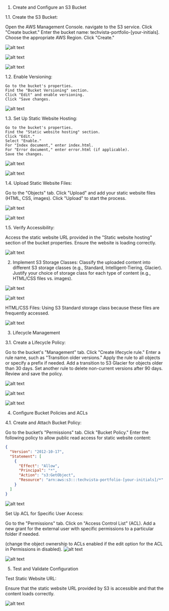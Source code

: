 1. Create and Configure an S3 Bucket

1.1. Create the S3 Bucket:

 Open the AWS Management Console.
navigate to the S3 service.
Click "Create bucket."
Enter the bucket name: techvista-portfolio-[your-initials].
Choose the appropriate AWS Region.
Click "Create."


![alt text](image.png)

![alt text](image-1.png)

![alt text](image-2.png)

1.2. Enable Versioning:

    Go to the bucket's properties.
    Find the "Bucket Versioning" section.
    Click "Edit" and enable versioning.
    Click "Save changes.

![alt text](image-3.png)

1.3. Set Up Static Website Hosting:

    Go to the bucket's properties.
    Find the "Static website hosting" section.
    Click "Edit."
    Select "Enable."
    For "Index document," enter index.html.
    For "Error document," enter error.html (if applicable).
    Save the changes.

![alt text](image-4.png)

![alt text](image-5.png)

1.4. Upload Static Website Files:

Go to the "Objects" tab.
Click "Upload" and add your static website files (HTML, CSS, images).
Click "Upload" to start the process.

![alt text](image-6.png)

![alt text](image-7.png)

1.5. Verify Accessibility:

Access the static website URL provided in the "Static website hosting" section of the bucket properties.
Ensure the website is loading correctly.

![alt text](image-8.png)

2. Implement S3 Storage Classes:
Classify the uploaded content into different S3 storage classes (e.g., Standard, Intelligent-Tiering, Glacier).
Justify your choice of storage class for each type of content (e.g., HTML/CSS files vs. images).

![alt text](image-9.png)

![alt text](image-18.png)

HTML/CSS Files: Using S3 Standard storage class because these files are frequently accessed.

![alt text](image-10.png)

3. Lifecycle Management

3.1. Create a Lifecycle Policy:

Go to the bucket's "Management" tab.
Click "Create lifecycle rule."
Enter a rule name, such as "Transition older versions."
Apply the rule to all objects or specify a prefix if needed.
Add a transition to S3 Glacier for objects older than 30 days.
Set another rule to delete non-current versions after 90 days.
Review and save the policy.

![alt text](image-11.png)

![alt text](image-12.png)

![alt text](image-13.png)

4. Configure Bucket Policies and ACLs

4.1. Create and Attach Bucket Policy:

Go to the bucket’s "Permissions" tab.
Click "Bucket Policy."
Enter the following policy to allow public read access for static website content:
```json
{
  "Version": "2012-10-17",
  "Statement": [
    {
      "Effect": "Allow",
      "Principal": "*",
      "Action": "s3:GetObject",
      "Resource": "arn:aws:s3:::techvista-portfolio-[your-initials]/*"
    }
  ]
}
```

![alt text](image-14.png)

Set Up ACL for Specific User Access:

Go to the "Permissions" tab.
Click on "Access Control List" (ACL).
Add a new grant for the external user with specific permissions to a particular folder if needed.

(change the object ownership to ACLs enabled if the edit option for the ACL in Permissions in disabled).
![alt text](image-16.png)

![alt text](image-15.png)

5. Test and Validate Configuration

 Test Static Website URL:

Ensure that the static website URL provided by S3 is accessible and that the content loads correctly.

![alt text](image-17.png)


